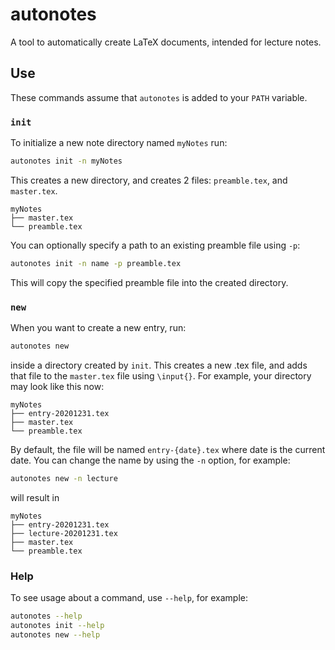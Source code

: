 # autonotes

A tool to automatically create LaTeX documents, intended for lecture notes.

## Use

These commands assume that `autonotes` is added to your `PATH` variable.

### `init`

To initialize a new note directory named `myNotes` run:

```bash
autonotes init -n myNotes
```

This creates a new directory, and creates 2 files: `preamble.tex`, and `master.tex`.

```
myNotes
├── master.tex
└── preamble.tex
```

You can optionally specify a path to an existing preamble file using `-p`:

```bash
autonotes init -n name -p preamble.tex
```

This will copy the specified preamble file into the created directory.

### `new`

When you want to create a new entry, run:

```bash
autonotes new
```

inside a directory created by `init`.
This creates a new .tex file, and adds that file to the `master.tex` file using `\input{}`.
For example, your directory may look like this now:

```
myNotes
├── entry-20201231.tex
├── master.tex
└── preamble.tex
```

By default, the file will be named `entry-{date}.tex` where date is the current date.
You can change the name by using the `-n` option, for example:

```bash
autonotes new -n lecture
```

will result in

```
myNotes
├── entry-20201231.tex
├── lecture-20201231.tex
├── master.tex
└── preamble.tex
```

### Help

To see usage about a command, use `--help`, for example:

```bash
autonotes --help
autonotes init --help
autonotes new --help
```
